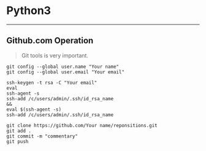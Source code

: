 
# Python3
-----

## Github.com Operation

> Git tools is very important.

    git config --global user.name "Your name"	
	git config --global user.email "Your email"

    ssh-keygen -t rsa -C "Your email"	
    eval
    ssh-agent -s
    ssh-add /c/users/admin/.ssh/id_rsa_name
    &&
    eval $(ssh-agent -s)
    ssh-add /c/users/admin/.ssh/id_rsa_name

    git clone https://github.com/Your name/reponsitions.git	
	git add .
    git commit -m "commentary"
    git push
